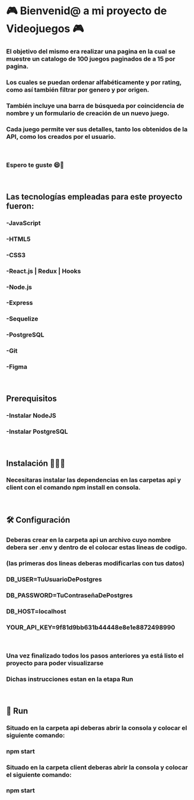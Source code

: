<h1> 🎮 Bienvenid@ a mi proyecto de Videojuegos 🎮 </h1>
 <h3>El objetivo del mismo era realizar una pagina en la cual se muestre un catalogo de 100 juegos paginados de a 15 por pagina.</h3> <h3>Los cuales se puedan ordenar alfabéticamente y por rating, como así también filtrar por genero y por origen.</h3> <h3>También incluye una barra de búsqueda por coincidencia de nombre y un formulario de creación de un nuevo juego.</h3> <h3>Cada juego permite ver sus detalles, tanto los obtenidos de la API, como los creados por el usuario.</h3>
<br>
<h3>Espero te guste 😄🌟</h3>
<br>
<h2>Las tecnologías empleadas para este proyecto fueron:</h2>
<h3>-JavaScript</h3>
<h3>-HTML5</h3>
<h3>-CSS3</h3>
<h3>-React.js | Redux | Hooks</h3>
<h3>-Node.js</h3>
<h3>-Express</h3>
<h3>-Sequelize</h3>
<h3>-PostgreSQL</h3>
<h3>-Git</h3>
<h3>-Figma</h3>
<br>
<h2>Prerequisitos</h2>
<h3>-Instalar NodeJS</h3>
<h3>-Instalar PostgreSQL</h3>
<br>
<h2>Instalación 👨🏼‍💻</h2>
<h3>Necesitaras instalar las dependencias en las carpetas api y client con el comando npm install en consola.</h3>
<br>
<h2>🛠 Configuración</h2>
<h3>Deberas crear en la carpeta api un archivo cuyo nombre debera ser .env y dentro de el colocar estas lineas de codigo.</h3> 
<h3>(las primeras dos lineas deberas modificarlas con tus datos)</h3>
<h3>DB_USER=TuUsuarioDePostgres</h3>
<h3>DB_PASSWORD=TuContraseñaDePostgres</h3>
<h3>DB_HOST=localhost</h3>
<h3>YOUR_API_KEY=9f81d9bb631b44448e8e1e8872498990</h3>
<br>
<h3>Una vez finalizado todos los pasos anteriores ya está listo el proyecto para poder visualizarse</h3>
<h3>Dichas instrucciones estan en la etapa Run</h3>
<br>
<h2>🚀 Run </h2>
<h3>Situado en la carpeta api deberas abrir la consola y colocar el siguiente comando:</h3>
<h3>npm start</h3>
<h3>Situado en la carpeta client deberas abrir la consola y colocar el siguiente comando:</h3>
<h3>npm start</h3>